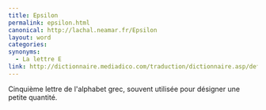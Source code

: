 ```yaml
---
title: Epsilon
permalink: epsilon.html
canonical: http://lachal.neamar.fr/Epsilon
layout: word
categories:
synonyms:
  - La lettre E
link: http://dictionnaire.mediadico.com/traduction/dictionnaire.asp/definition/epsilon/2007
---
```


Cinquième lettre de l'alphabet grec, souvent utilisée pour désigner une petite quantité.

